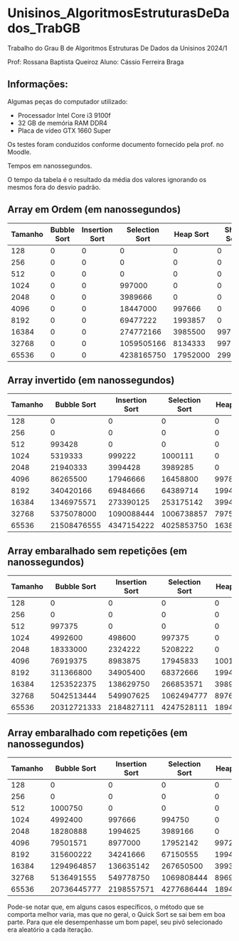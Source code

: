 # Unisinos_AlgoritmosEstruturasDeDados_TrabGB
Trabalho do Grau B de Algoritmos Estruturas De Dados da Unisinos 2024/1

Prof: Rossana Baptista Queiroz
Aluno: Cássio Ferreira Braga

## Informações:
Algumas peças do computador utilizado:
- Processador Intel Core i3 9100f
- 32 GB de memória RAM DDR4
- Placa de vídeo GTX 1660 Super

Os testes foram conduzidos conforme documento fornecido pela prof. no Moodle.

Tempos em nanossegundos.

O tempo da tabela é o resultado da média dos valores ignorando os mesmos fora do desvio padrão.

## Array em Ordem (em nanossegundos)
|Tamanho	|Bubble Sort	|Insertion Sort	|Selection Sort	|Heap Sort	|Shell Sort	|Merge Sort	|Quick Sort   |
|-----------|---------------|---------------|---------------|-----------|-----------|-----------|-------------|
|128		|0				|0				|0				|0			|0			|0			|0            |
|256		|0				|0				|0				|0			|0			|0			|0            |
|512		|0				|0				|0				|0			|0			|0			|0            |
|1024		|0				|0				|997000			|0			|0			|0			|0            |
|2048		|0				|0				|3989666		|0			|0			|0			|0            |
|4096		|0				|0				|18447000		|997666		|0			|1000875	|498700       |
|8192		|0				|0				|69477222		|1993857	|0			|1994166	|997428       |
|16384		|0				|0				|274772166		|3985500	|997000		|2988125	|1991222      |
|32768		|0				|0				|1059505166		|8134333	|997500		|6986285	|4985250      |
|65536		|0				|0				|4238165750		|17952000	|2991777	|13966125	|9977000      |



## Array invertido (em nanossegundos)
|Tamanho	|Bubble Sort	|Insertion Sort	|Selection Sort	|Heap Sort	|Shell Sort	|Merge Sort	|Quick Sort   |
|-----------|---------------|---------------|---------------|-----------|-----------|-----------|-------------|
|128		|0				|0				|0				|0			|0			|0			|0            |
|256		|0				|0				|0				|0			|0			|0			|0            |
|512		|993428			|0				|0				|0			|0			|0			|0            |
|1024		|5319333		|999222			|1000111		|0			|0			|0			|0            |
|2048		|21940333		|3994428		|3989285		|0			|0			|0			|0            |
|4096		|86265500		|17946666		|16458800		|997875		|0			|997250		|498600       |
|8192		|340420166		|69484666		|64389714		|1994666	|0			|1995000	|1000875      |
|16384		|1346975571		|273390125		|253175142		|3994166	|997000		|2992000	|2625000      |
|32768		|5375078000		|1090088444		|1006738857		|7975000	|1997777	|6981375	|5985833      |
|65536		|21508476555	|4347154222		|4025853750		|16384857	|3980428	|13962500	|10978428     |



## Array embaralhado sem repetições (em nanossegundos)
|Tamanho	|Bubble Sort	|Insertion Sort	|Selection Sort	|Heap Sort	|Shell Sort	|Merge Sort	|Quick Sort   |
|-----------|---------------|---------------|---------------|-----------|-----------|-----------|-------------|
|128		|0				|0				|0				|0			|0			|0			|0            |
|256		|0				|0				|0				|0			|0			|0			|0            |
|512		|997375			|0				|0				|0			|0			|0			|0            |
|1024		|4992600		|498600			|997375			|0			|0			|0			|0            |
|2048		|18333000		|2324222		|5208222		|0			|332333		|997000		|0            |
|4096		|76919375		|8983875		|17945833		|1001000	|993125		|997000		|997166       |
|8192		|311366800		|34905400		|68372666		|1994750	|1994166	|2001750	|1001500      |
|16384		|1253522375		|138629750		|266853571		|3989222	|3989500	|3989285	|2995500      |
|32768		|5042513444		|549907625		|1062494777		|8976000	|12968888	|8970600	|5983833      |
|65536		|20312721333	|2184827111		|4247528111		|18949333	|32907166	|17619444	|13967500     |



## Array embaralhado com repetições (em nanossegundos)
|Tamanho	|Bubble Sort	|Insertion Sort	|Selection Sort	|Heap Sort	|Shell Sort	|Merge Sort	|Quick Sort   |
|-----------|---------------|---------------|---------------|-----------|-----------|-----------|-------------|
|128		|0				|0				|0				|0			|0			|0			|0            |
|256		|0				|0				|0				|0			|0			|0			|0            |
|512		|1000750		|0				|0				|0			|0			|0			|0            |
|1024		|4992400		|997666			|994750			|0			|0			|0			|0            |
|2048		|18280888		|1994625		|3989166		|0			|443444		|665000		|0            |
|4096		|79501571		|8977000		|17952142		|997285		|997142		|994333		|1001142      |
|8192		|315600222		|34241666		|67150555		|1994555	|1994750	|1994666	|1496000      |
|16384		|1294964857		|136635142		|267650500		|3993625	|4425000	|3989142	|2992333      |
|32768		|5136491555		|549778750		|1069808444		|8969250	|10970666	|8421888	|6482800      |
|65536		|20736445777	|2198557571		|4277686444		|18945875	|27923800	|17781166	|13526000     |

Pode-se notar que, em alguns casos específicos, o método que se comporta melhor varia, mas que no geral, o Quick Sort se sai bem em boa parte.
Para que ele desempenhasse um bom papel, seu pivô selecionado era aleatório a cada iteração.